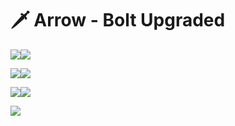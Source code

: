 # 🗡 Arrow - Bolt Upgraded

![](../../.gitbook/assets/52.png)![](../../.gitbook/assets/56.png)

![](../../.gitbook/assets/65.png)![](../../.gitbook/assets/77.png)

![](../../.gitbook/assets/82.png)![](../../.gitbook/assets/85.png)

![](../../.gitbook/assets/87.png)
